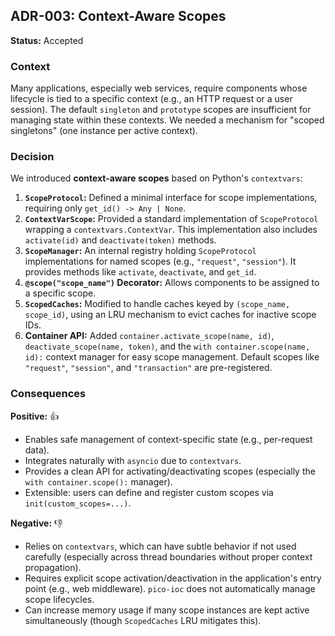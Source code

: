 ## ADR-003: Context-Aware Scopes

**Status:** Accepted

### Context

Many applications, especially web services, require components whose lifecycle is tied to a specific context (e.g., an HTTP request or a user session). The default `singleton` and `prototype` scopes are insufficient for managing state within these contexts. We needed a mechanism for "scoped singletons" (one instance per active context).

### Decision

We introduced **context-aware scopes** based on Python's `contextvars`:

1.  **`ScopeProtocol`:** Defined a minimal interface for scope implementations, requiring only `get_id() -> Any | None`.
2.  **`ContextVarScope`:** Provided a standard implementation of `ScopeProtocol` wrapping a `contextvars.ContextVar`. This implementation also includes `activate(id)` and `deactivate(token)` methods.
3.  **`ScopeManager`:** An internal registry holding `ScopeProtocol` implementations for named scopes (e.g., `"request"`, `"session"`). It provides methods like `activate`, `deactivate`, and `get_id`.
4.  **`@scope("scope_name")` Decorator:** Allows components to be assigned to a specific scope.
5.  **`ScopedCaches`:** Modified to handle caches keyed by `(scope_name, scope_id)`, using an LRU mechanism to evict caches for inactive scope IDs.
6.  **Container API:** Added `container.activate_scope(name, id)`, `deactivate_scope(name, token)`, and the `with container.scope(name, id):` context manager for easy scope management. Default scopes like `"request"`, `"session"`, and `"transaction"` are pre-registered.

### Consequences

**Positive:** 👍
* Enables safe management of context-specific state (e.g., per-request data).
* Integrates naturally with `asyncio` due to `contextvars`.
* Provides a clean API for activating/deactivating scopes (especially the `with container.scope():` manager).
* Extensible: users can define and register custom scopes via `init(custom_scopes=...)`.

**Negative:** 👎
* Relies on `contextvars`, which can have subtle behavior if not used carefully (especially across thread boundaries without proper context propagation).
* Requires explicit scope activation/deactivation in the application's entry point (e.g., web middleware). `pico-ioc` does not automatically manage scope lifecycles.
* Can increase memory usage if many scope instances are kept active simultaneously (though `ScopedCaches` LRU mitigates this).

